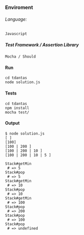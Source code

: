### Enviroment
###### Language: 
	Javascript    
##### Test Framework / Assertion Library
	Mocha / Should
 
#### Run
	cd tdantas
	node solution.js
	
#### Tests
	cd tdantas
	npm install 
	mocha test/
	
#### Output

````
$ node solution.js
[ ]
[100]
[100 | 200 ]
[100 | 200 | 10 ]
[100 | 200 | 10 | 5 ]

Stack#getMin
 # => 5
Stack#pop
 # => 5
Stack#getMin
 # => 10
Stack#pop
 # => 10
Stack#getMin
 # => 100
Stack#pop
 # => 200
Stack#pop
 # => 100
Stack#pop
 # => undefined

````
